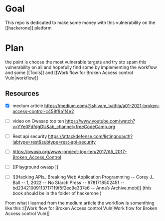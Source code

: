 # Goal
This repo is dedicated to make some money with this vulnerability on the [[hackerone]]
platform 
# Plan
the point is choose the most vulnerable targets and try sto spam this vulnerability on all and hopefully find some  by implementing the workflow and some [[Tools]] and [[Work flow for Broken Access control Vuln|workflow]]






## Resources 
- [x] medium article https://medium.com/@shivam_bathla/a01-2021-broken-access-control-c458f8a1f4e2
 - [ ] video on Owasap top ten https://www.youtube.com/watch?v=YYe0FdfdgDU&ab_channel=freeCodeCamp.org
- [ ] Rest api security https://attackdefense.com/listingnoauth?labtype=rest&subtype=rest-api-security
- [ ] https://owasp.org/www-project-top-ten/2017/A5_2017-Broken_Access_Control
- [ ]  [[Playground owasp ]] 
- [ ] ![[Hacking APIs_ Breaking Web Application Programming -- Corey J_ Ball -- 1, 2022 -- No Starch Press -- 9781718502451 -- bd23421009113717119f5f2ec9e337e6 -- Anna’s Archive.mobi]] (this book should be in the folder of hackerone )



From what i learned from the medium article the workflow is somenthing like this :[[Work flow for Broken Access control Vuln|Work flow for Broken Access control Vuln]]



